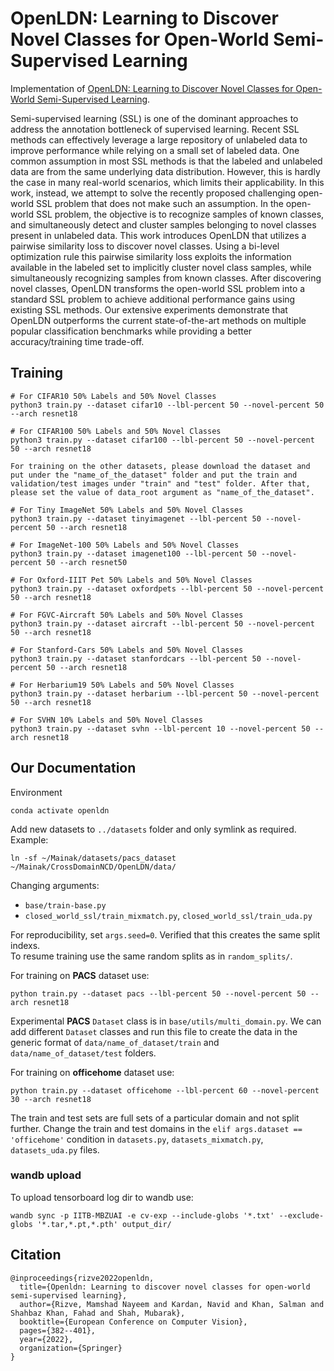 # OpenLDN: Learning to Discover Novel Classes for Open-World Semi-Supervised Learning

Implementation of [OpenLDN: Learning to Discover Novel Classes for Open-World Semi-Supervised Learning](https://arxiv.org/abs/2207.02261).

Semi-supervised learning (SSL) is one of the dominant approaches to address the annotation bottleneck of supervised learning. Recent SSL methods can effectively leverage a large repository of unlabeled data to improve performance while relying on a small set of labeled data. One common assumption in most SSL methods is that the labeled and unlabeled data are from the same underlying data distribution. However, this is hardly the case in many real-world scenarios, which limits their applicability. In this work, instead, we attempt to solve the recently proposed challenging open-world SSL problem that does not make such an assumption. In the open-world SSL problem, the objective is to recognize samples of known classes, and simultaneously detect and cluster samples belonging to novel classes present in unlabeled data. This work introduces OpenLDN that utilizes a pairwise similarity loss to discover novel classes. Using a bi-level optimization rule this pairwise similarity loss exploits the information available in the labeled set to implicitly cluster novel class samples, while simultaneously recognizing samples from known classes. After discovering novel classes, OpenLDN transforms the open-world SSL problem into a standard SSL problem to achieve additional performance gains using existing SSL methods. Our extensive experiments demonstrate that OpenLDN outperforms the current state-of-the-art methods on multiple popular classification benchmarks while providing a better accuracy/training time trade-off.


## Training
```shell
# For CIFAR10 50% Labels and 50% Novel Classes 
python3 train.py --dataset cifar10 --lbl-percent 50 --novel-percent 50 --arch resnet18

# For CIFAR100 50% Labels and 50% Novel Classes 
python3 train.py --dataset cifar100 --lbl-percent 50 --novel-percent 50 --arch resnet18

For training on the other datasets, please download the dataset and put under the "name_of_the_dataset" folder and put the train and validation/test images under "train" and "test" folder. After that, please set the value of data_root argument as "name_of_the_dataset".

# For Tiny ImageNet 50% Labels and 50% Novel Classes
python3 train.py --dataset tinyimagenet --lbl-percent 50 --novel-percent 50 --arch resnet18

# For ImageNet-100 50% Labels and 50% Novel Classes
python3 train.py --dataset imagenet100 --lbl-percent 50 --novel-percent 50 --arch resnet50

# For Oxford-IIIT Pet 50% Labels and 50% Novel Classes
python3 train.py --dataset oxfordpets --lbl-percent 50 --novel-percent 50 --arch resnet18

# For FGVC-Aircraft 50% Labels and 50% Novel Classes
python3 train.py --dataset aircraft --lbl-percent 50 --novel-percent 50 --arch resnet18

# For Stanford-Cars 50% Labels and 50% Novel Classes
python3 train.py --dataset stanfordcars --lbl-percent 50 --novel-percent 50 --arch resnet18

# For Herbarium19 50% Labels and 50% Novel Classes
python3 train.py --dataset herbarium --lbl-percent 50 --novel-percent 50 --arch resnet18

# For SVHN 10% Labels and 50% Novel Classes
python3 train.py --dataset svhn --lbl-percent 10 --novel-percent 50 --arch resnet18
```

## Our Documentation

Environment
```shell
conda activate openldn
```

Add new datasets to `../datasets` folder and only symlink as required. Example:
```shell
ln -sf ~/Mainak/datasets/pacs_dataset ~/Mainak/CrossDomainNCD/OpenLDN/data/
```

Changing arguments:  
- `base/train-base.py`
- `closed_world_ssl/train_mixmatch.py`, `closed_world_ssl/train_uda.py`

For reproducibility, set `args.seed=0`. Verified that this creates the same split indexs.  
To resume training use the same random splits as in `random_splits/`.

For training on **PACS** dataset use:
```shell
python train.py --dataset pacs --lbl-percent 50 --novel-percent 50 --arch resnet18
```

Experimental **PACS** `Dataset` class is in `base/utils/multi_domain.py`. We can add different `Dataset` classes and run this file to create the data in the generic format of `data/name_of_dataset/train` and `data/name_of_dataset/test` folders.

For training on **officehome** dataset use:
```shell
python train.py --dataset officehome --lbl-percent 60 --novel-percent 30 --arch resnet18
```
The train and test sets are full sets of a particular domain and not split further. Change the train and test domains in the `elif args.dataset == 'officehome'` condition in `datasets.py`, `datasets_mixmatch.py`, `datasets_uda.py` files.

### wandb upload

To upload tensorboard log dir to wandb use:
```shell
wandb sync -p IITB-MBZUAI -e cv-exp --include-globs '*.txt' --exclude-globs '*.tar,*.pt,*.pth' output_dir/
```


## Citation
```
@inproceedings{rizve2022openldn,
  title={Openldn: Learning to discover novel classes for open-world semi-supervised learning},
  author={Rizve, Mamshad Nayeem and Kardan, Navid and Khan, Salman and Shahbaz Khan, Fahad and Shah, Mubarak},
  booktitle={European Conference on Computer Vision},
  pages={382--401},
  year={2022},
  organization={Springer}
}
```
